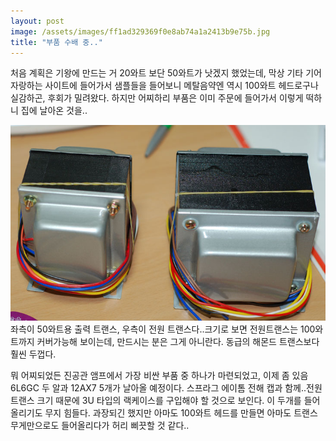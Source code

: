 ```yaml
---
layout: post
image: /assets/images/ff1ad329369f0e8ab74a1a2413b9e75b.jpg
title: "부품 수배 중.."
---
```


처음 계획은 기왕에 만드는 거 20와트 보단 50와트가 낫겠지 했었는데, 막상 기타 기어 자랑하는 사이트에 들어가서 샘플들을 들어보니 메탈음약엔 역시 100와트 헤드로구나 실감하곤, 후회가 밀려왔다. 하지만 어찌하리 부품은 이미 주문에 들어가서 이렇게 떡하니 집에 날아온 것을..

![image](/assets/images/ff1ad329369f0e8ab74a1a2413b9e75b.jpg)
좌측이 50와트용 출력 트랜스, 우측이 전원 트랜스다..크기로 보면 전원트랜스는 100와트까지 커버가능해 보이는데, 만드시는 분은 그게 아니란다. 동급의 해몬드 트랜스보다 훨씬 두껍다. 

뭐 어찌되었든 진공관 앰프에서 가장 비싼 부품 중 하나가 마련되었고, 이제 좀 있음 6L6GC 두 알과 12AX7 5개가 날아올 예정이다. 스프라그 에이톰 전해 캡과 함께..전원 트랜스 크기 때문에 3U 타입의 랙케이스를 구입해야 할 것으로 보인다. 이 두개를 들어올리기도 무지 힘들다. 과장되긴 했지만 아마도 100와트 헤드를 만들면 아마도 트랜스 무게만으로도 들어올리다가 허리 삐끗할 것 같다..


